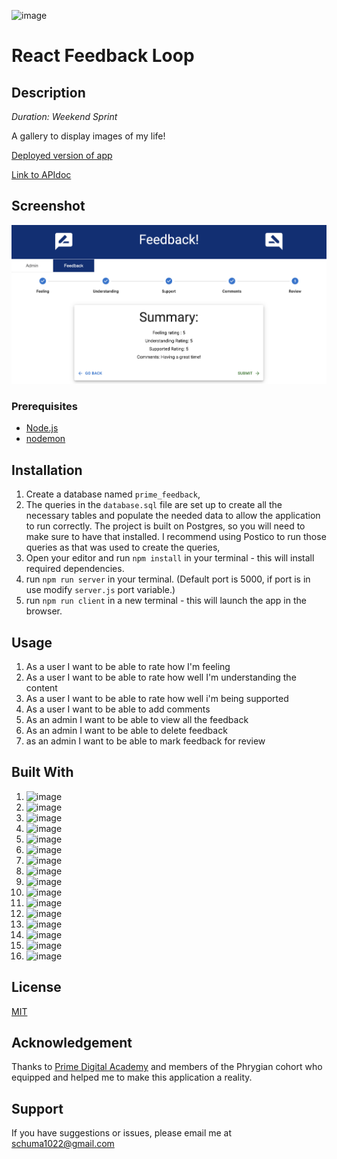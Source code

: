 <!-- Badges -->
![image](https://img.shields.io/badge/Heroku-430098?style=for-the-badge&logo=heroku&logoColor=white)

# React Feedback Loop

## Description

_Duration: Weekend Sprint_

A gallery to display images of my life!

[Deployed version of app]()

[Link to APIdoc]()

## Screenshot

![Screenshot](public/images/screenshot.png)

### Prerequisites

- [Node.js](https://nodejs.org/en/)
- [nodemon](https://www.npmjs.com/package/nodemon)

## Installation

1. Create a database named `prime_feedback`,
2. The queries in the `database.sql` file are set up to create all the necessary tables and populate the needed data to allow the application to run correctly. The project is built on Postgres, so you will need to make sure to have that installed. I recommend using Postico to run those queries as that was used to create the queries,
3. Open your editor and run `npm install` in your terminal - this will install required dependencies.
2. run `npm run server` in your terminal. (Default port is 5000, if port is in use modify `server.js` port variable.)
3. run `npm run client` in a new terminal - this will launch the app in the browser.

## Usage

1. As a user I want to be able to rate how I'm feeling
2. As a user I want to be able to rate how well I'm understanding the content
3. As a user I want to be able to rate how well i'm being supported
4. As a user I want to be able to add comments
5. As an admin I want to be able to view all the feedback
6. As an admin I want to be able to delete feedback
7. as an admin I want to be able to mark feedback for review

## Built With

1. ![image](https://img.shields.io/badge/Visual_Studio_Code-0078D4?style=for-the-badge&logo=visual%20studio%20code&logoColor=white)
2. ![image](https://img.shields.io/badge/eslint-3A33D1?style=for-the-badge&logo=eslint&logoColor=white)
3. ![image](https://img.shields.io/badge/Markdown-000000?style=for-the-badge&logo=markdown&logoColor=white)
4. ![image](https://img.shields.io/badge/HTML5-E34F26?style=for-the-badge&logo=html5&logoColor=white)
5. ![image](https://img.shields.io/badge/CSS3-1572B6?style=for-the-badge&logo=css3&logoColor=white)
6. ![image](https://img.shields.io/badge/JavaScript-323330?style=for-the-badge&logo=javascript&logoColor=F7DF1E)
7. ![image](https://img.shields.io/badge/npm-CB3837?style=for-the-badge&logo=npm&logoColor=white)
8. ![image](https://img.shields.io/badge/React-20232A?style=for-the-badge&logo=react&logoColor=61DAFB)
9. ![image](https://img.shields.io/badge/Redux-593D88?style=for-the-badge&logo=redux&logoColor=white)
10. ![image](https://img.shields.io/badge/Material%20UI-007FFF?style=for-the-badge&logo=mui&logoColor=white)
11. ![image](https://img.shields.io/badge/Node.js-339933?style=for-the-badge&logo=nodedotjs&logoColor=white)
12. ![image](https://img.shields.io/badge/Express.js-000000?style=for-the-badge&logo=express&logoColor=white)
13. ![image](https://img.shields.io/badge/Node.pg-339933?style=for-the-badge&logo=nodedotjs&logoColor=white)
14. ![image](https://img.shields.io/badge/PostgreSQL-316192?style=for-the-badge&logo=postgresql&logoColor=white)
15. ![image](https://img.shields.io/badge/GitHub%20Pages-222222?style=for-the-badge&logo=GitHub%20Pages&logoColor=white)
16. ![image](https://img.shields.io/badge/Postman-FF6C37?style=for-the-badge&logo=Postman&logoColor=white)


## License

[MIT](https://choosealicense.com/licenses/mit/)

## Acknowledgement

Thanks to [Prime Digital Academy](https://www.primeacademy.io/) and members of the Phrygian cohort who equipped and helped me to make this application a reality.

## Support

If you have suggestions or issues, please email me at [schuma1022@gmail.com](mailto:schuma1022@gmail.com)